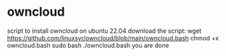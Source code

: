 # owncloud
script to install owncloud on ubuntu 22.04
download the script:
wget https://github.com/linuxsyr/owncloud/blob/main/owncloud.bash
chmod +x owncloud.bash 
sudo bash ./owncloud.bash
you are done
